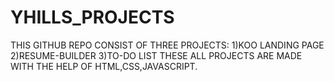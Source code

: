 # YHILLS_PROJECTS
THIS GITHUB REPO CONSIST OF THREE PROJECTS:
1)KOO LANDING PAGE
2)RESUME-BUILDER
3)TO-DO LIST
THESE ALL PROJECTS ARE MADE WITH THE HELP OF HTML,CSS,JAVASCRIPT.
